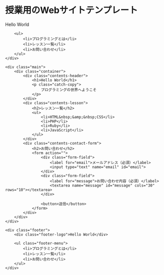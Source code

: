 # 授業用のWebサイトテンプレート
<!DOCTYPE html>
<html lang="ja">

<head>
    <meta charset="UTF-8">
    <meta http-equiv="X-UA-Compatible" content="IE=edge">
    <meta name="viewport" content="width=device-width, initial-scale=1.0">
    <title>Hello HTML</title>
</head>

<body>
    <div class="header">
        <div class="header-logo">Hello World</div>

        <ul>
            <li>プログラミングとは</li>
            <li>レッスン一覧</li>
            <li>お問い合わせ</li>
        </ul>
    </div>

    <div class="main">
        <div class="container">
            <div class="contents-header">
                <h1>Hello World</h1>
                <p class="catch-copy">
                    プログラミングの世界へようこそ
                </p>
            </div>
            <div class="contents-lesson">
                <h2>レッスン一覧</h2>
                <ul>
                    <li>HTML&nbsp;&amp;&nbsp;CSS</li>
                    <li>PHP</li>
                    <li>Ruby</li>
                    <li>JavaScript</li>
                </ul>
            </div>
            <div class="contents-contact-form">
                <h2>お問い合わせ</h2>
                <form action="">
                    <div class="form-field">
                        <label for="email">メールアドレス（必須）</label>
                        <input type="text" name="email" id="email">
                    </div>
                    <div class="form-field">
                        <label for="message">お問い合わせ内容（必須）</label>
                        <textarea name="message" id="message" cols="30" rows="10"></textarea>
                    </div>

                    <button>送信</button>
                </form>
            </div>
        </div>
    </div>

    <div class="footer">
        <div class="footer-logo">Hello World</div>

        <ul class="footer-menu">
            <li>プログラミングとは</li>
            <li>レッスン一覧</li>
            <li>お問い合わせ</li>
        </ul>
    </div>
</body>

</html>